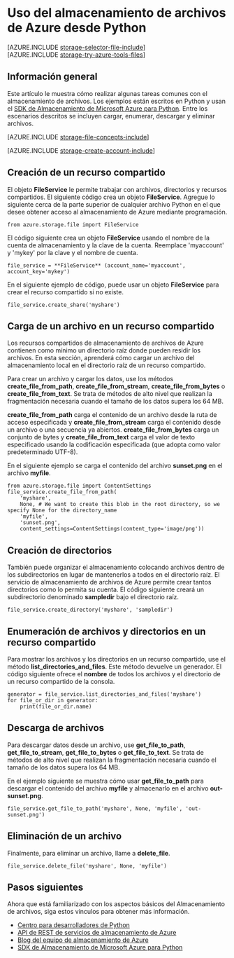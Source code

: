 <properties
	pageTitle="Uso del almacenamiento de archivos de Azure desde Python | Microsoft Azure"
	description="Aprenda a usar el servicio de almacenamiento de archivos de Azure desde Python para cargar, enumerar, descargar y eliminar archivos."
	services="storage"
	documentationCenter="python"
	authors="emgerner-msft"
	manager="wpickett"
	editor="tysonn"/>

<tags
	ms.service="storage"
	ms.workload="storage"
	ms.tgt_pltfrm="na"
	ms.devlang="python"
	ms.topic="article"
	ms.date="07/26/2016"
	ms.author="emgerner"/>

# Uso del almacenamiento de archivos de Azure desde Python

[AZURE.INCLUDE [storage-selector-file-include](../../includes/storage-selector-file-include.md)] <br/> [AZURE.INCLUDE [storage-try-azure-tools-files](../../includes/storage-try-azure-tools-files.md)]

## Información general

Este artículo le muestra cómo realizar algunas tareas comunes con el almacenamiento de archivos. Los ejemplos están escritos en Python y usan el [SDK de Almacenamiento de Microsoft Azure para Python]. Entre los escenarios descritos se incluyen cargar, enumerar, descargar y eliminar archivos.

[AZURE.INCLUDE [storage-file-concepts-include](../../includes/storage-file-concepts-include.md)]

[AZURE.INCLUDE [storage-create-account-include](../../includes/storage-create-account-include.md)]

## Creación de un recurso compartido

El objeto **FileService** le permite trabajar con archivos, directorios y recursos compartidos. El siguiente código crea un objeto **FileService**. Agregue lo siguiente cerca de la parte superior de cualquier archivo Python en el que desee obtener acceso al almacenamiento de Azure mediante programación.

	from azure.storage.file import FileService

El código siguiente crea un objeto **FileService** usando el nombre de la cuenta de almacenamiento y la clave de la cuenta. Reemplace 'myaccount' y 'mykey' por la clave y el nombre de cuenta.

	file_service = **FileService** (account_name='myaccount', account_key='mykey')

En el siguiente ejemplo de código, puede usar un objeto **FileService** para crear el recurso compartido si no existe.

	file_service.create_share('myshare')

## Carga de un archivo en un recurso compartido

Los recursos compartidos de almacenamiento de archivos de Azure contienen como mínimo un directorio raíz donde pueden residir los archivos. En esta sección, aprenderá cómo cargar un archivo del almacenamiento local en el directorio raíz de un recurso compartido.

Para crear un archivo y cargar los datos, use los métodos **create\_file\_from\_path**, **create\_file\_from\_stream**, **create\_file\_from\_bytes** o **create\_file\_from\_text**. Se trata de métodos de alto nivel que realizan la fragmentación necesaria cuando el tamaño de los datos supera los 64 MB.

**create\_file\_from\_path** carga el contenido de un archivo desde la ruta de acceso especificada y **create\_file\_from\_stream** carga el contenido desde un archivo o una secuencia ya abiertos. **create\_file\_from\_bytes** carga un conjunto de bytes y **create\_file\_from\_text** carga el valor de texto especificado usando la codificación especificada (que adopta como valor predeterminado UTF-8).

En el siguiente ejemplo se carga el contenido del archivo **sunset.png** en el archivo **myfile**.

	from azure.storage.file import ContentSettings
	file_service.create_file_from_path(
        'myshare',
        None, # We want to create this blob in the root directory, so we specify None for the directory_name
        'myfile',
        'sunset.png',
        content_settings=ContentSettings(content_type='image/png'))

## Creación de directorios

También puede organizar el almacenamiento colocando archivos dentro de los subdirectorios en lugar de mantenerlos a todos en el directorio raíz. El servicio de almacenamiento de archivos de Azure permite crear tantos directorios como lo permita su cuenta. El código siguiente creará un subdirectorio denominado **sampledir** bajo el directorio raíz.

	file_service.create_directory('myshare', 'sampledir')

## Enumeración de archivos y directorios en un recurso compartido

Para mostrar los archivos y los directorios en un recurso compartido, use el método **list\_directories\_and\_files**. Este método devuelve un generador. El código siguiente ofrece el **nombre** de todos los archivos y el directorio de un recurso compartido de la consola.

	generator = file_service.list_directories_and_files('myshare')
	for file_or_dir in generator:
		print(file_or_dir.name)

## Descarga de archivos

Para descargar datos desde un archivo, use **get\_file\_to\_path**, **get\_file\_to\_stream**, **get\_file\_to\_bytes** o **get\_file\_to\_text**. Se trata de métodos de alto nivel que realizan la fragmentación necesaria cuando el tamaño de los datos supera los 64 MB.

En el ejemplo siguiente se muestra cómo usar **get\_file\_to\_path** para descargar el contenido del archivo **myfile** y almacenarlo en el archivo **out-sunset.png**.

	file_service.get_file_to_path('myshare', None, 'myfile', 'out-sunset.png')

## Eliminación de un archivo

Finalmente, para eliminar un archivo, llame a **delete\_file**.

	file_service.delete_file('myshare', None, 'myfile')

## Pasos siguientes

Ahora que está familiarizado con los aspectos básicos del Almacenamiento de archivos, siga estos vínculos para obtener más información.

- [Centro para desarrolladores de Python](/develop/python/)
- [API de REST de servicios de almacenamiento de Azure](http://msdn.microsoft.com/library/azure/dd179355)
- [Blog del equipo de almacenamiento de Azure]
- [SDK de Almacenamiento de Microsoft Azure para Python]

[Blog del equipo de almacenamiento de Azure]: http://blogs.msdn.com/b/windowsazurestorage/
[SDK de Almacenamiento de Microsoft Azure para Python]: https://github.com/Azure/azure-storage-python

<!---HONumber=AcomDC_0727_2016-->